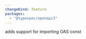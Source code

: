 ```yaml
---
changeKind: feature
packages:
  - "@typespec/openapi3"
---
```


adds support for importing OAS const
